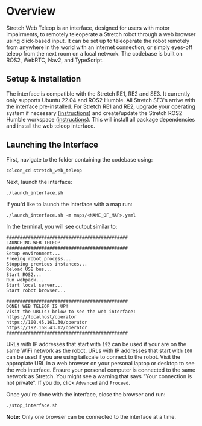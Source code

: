 # Overview

Stretch Web Teleop is an interface, designed for users with motor impairments, to remotely teleoperate a Stretch robot through a web browser using click-based input. It can be set up to teleoperate the robot remotely from anywhere in the world with an internet connection, or simply eyes-off teleop from the next room on a local network. The codebase is built on ROS2, WebRTC, Nav2, and TypeScript.

## Setup & Installation

The interface is compatible with the Stretch RE1, RE2 and SE3. It currently only supports Ubuntu 22.04 and ROS2 Humble. All Stretch SE3's arrive with the interface pre-installed. For Stretch RE1 and RE2, upgrade your operating system if necessary ([instructions](https://docs.hello-robot.com/0.3/installation/robot_install/)) and create/update the Stretch ROS2 Humble workspace ([instructions](https://docs.hello-robot.com/0.3/installation/ros_workspace/)). This will install all package dependencies and install the web teleop interface.

## Launching the Interface

First, navigate to the folder containing the codebase using:

```
colcon_cd stretch_web_teleop
```

Next, launch the interface:

```
./launch_interface.sh
```

If you'd like to launch the interface with a map run:

```
./launch_interface.sh -m maps/<NAME_OF_MAP>.yaml
```

In the terminal, you will see output similar to:

```
#############################################
LAUNCHING WEB TELEOP
#############################################
Setup environment...
Freeing robot process...
Stopping previous instances...
Reload USB bus...
Start ROS2...
Run webpack...
Start local server...
Start robot browser...

#############################################
DONE! WEB TELEOP IS UP!
Visit the URL(s) below to see the web interface:
https://localhost/operator
https://100.45.161.30/operator
https://192.168.43.12/operator
#############################################
```

URLs with IP addresses that start with `192` can be used if your are on the same WiFi network as the robot. URLs with IP addresses that start with `100` can be used if you are using tailscale to connect to the robot. Visit the appropiate URL in a web browser on your personal laptop or desktop to see the web interface. Ensure your personal computer is connected to the same network as Stretch. You might see a warning that says "Your connection is not private". If you do, click `Advanced` and `Proceed`.

Once you're done with the interface, close the browser and run:

```
./stop_interface.sh
```

**Note:** Only one browser can be connected to the interface at a time.
